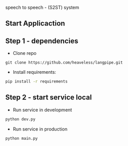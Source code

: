 speech to speech - (S2ST) system

## Start Applicaction

## Step 1 - dependencies

- Clone repo

```
git clone https://github.com/heaveless/langpipe.git
```

- Install requirements:

```bash
pip install -r requirements
```
## Step 2 - start service local

- Run service in development

```bash
python dev.py
```

- Run service in production

```bash
python main.py
```
